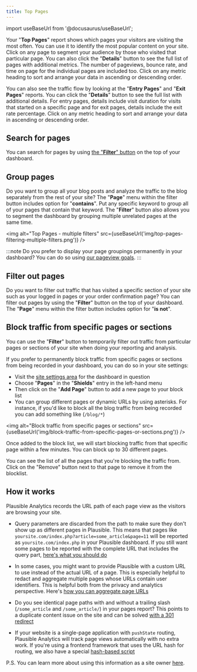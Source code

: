 ```yaml
---
title: Top Pages
--- 
```


import useBaseUrl from '@docusaurus/useBaseUrl';

Your "**Top Pages**" report shows which pages your visitors are visiting the most often. You can use it to identify the most popular content on your site. Click on any page to segment your audience by those who visited that particular page. You can also click the "**Details**" button to see the full list of pages with additional metrics. The number of pageviews, bounce rate, and time on page for the individual pages are included too. Click on any metric heading to sort and arrange your data in ascending or descending order.

You can also see the traffic flow by looking at the "**Entry Pages**" and "**Exit Pages**" reports. You can click the "**Details**" button to see the full list with additional details. For entry pages, details include visit duration for visits that started on a specific page and for exit pages, details include the exit rate percentage. Click on any metric heading to sort and arrange your data in ascending or descending order.

## Search for pages

You can search for pages by using [the "**Filter**" button](filters-segments.md) on the top of your dashboard.

## Group pages

Do you want to group all your blog posts and analyze the traffic to the blog separately from the rest of your site? The "**Page**" menu within the filter button includes option for "**contains**". Put any specific keyword to group all of your pages that contain that keyword. The "**Filter**" button also allows you to segment the dashboard by grouping multiple unrelated pages at the same time.

<img alt="Top Pages - multiple filters" src={useBaseUrl('img/top-pages-filtering-multiple-filters.png')} />

:::note
Do you prefer to display your page groupings permanently in your dashboard? You can do so using [our pageview goals](pageview-goals.md).
:::

## Filter out pages

Do you want to filter out traffic that has visited a specific section of your site such as your logged in pages or your order confirmation page? You can filter out pages by using the "**Filter**" button on the top of your dashboard. The "**Page**" menu within the filter button includes option for "**is not**".

## Block traffic from specific pages or sections

You can use the "**Filter**" button to temporarily filter out traffic from particular pages or sections of your site when doing your reporting and analysis.

If you prefer to permanently block traffic from specific pages or sections from being recorded in your dashboard, you can do so in your site settings: 

* Visit the [site settings area](website-settings.md) for the dashboard in question
* Choose "**Pages**" in the "**Shields**" entry in the left-hand menu
* Then click on the "**Add Page**" button to add a new page to your block list
* You can group different pages or dynamic URLs by using asterisks. For instance, if you'd like to block all the blog traffic from being recorded you can add something like (`/blog/*`)

<img alt="Block traffic from specific pages or sections" src={useBaseUrl('img/block-traffic-from-specific-pages-or-sections.png')} />

Once added to the block list, we will start blocking traffic from that specific page within a few minutes. You can block up to 30 different pages. 

You can see the list of all the pages that you're blocking the traffic from. Click on the "Remove" button next to that page to remove it from the blocklist.

## How it works

Plausible Analytics records the URL path of each page view as the visitors are browsing your site. 

* Query parameters are discarded from the path to make sure they don't show up as different pages in Plausible. This means that pages like `yoursite.com/index.php?article=some_article&page=11` will be reported as `yoursite.com/index.php` in your Plausible dashboard. If you still want some pages to be reported with the complete URL that includes the query part, [here's what you should do](custom-query-params.md)

* In some cases, you might want to provide Plausible with a custom URL to use instead of the actual URL of a page. This is especially helpful to redact and aggregate multiple pages whose URLs contain user identifiers. This is helpful both from the privacy and analytics perspective. Here's [how you can aggregate page URLs](custom-locations.md)

* Do you see identical page paths with and without a trailing slash (`/some_article` and `/some_article/`) in your pages report? This points to a duplicate content issue on the site and can be solved [with a 301 redirect](https://ahrefs.com/blog/trailing-slash/)

* If your website is a single-page application with `pushState` routing, Plausible Analytics will track page views automatically with no extra work. If you're using a frontend framework that uses the URL hash for routing, we also have a special [hash-based script](hash-based-routing.md)

P.S. You can learn more about using this information as a site owner [here](https://plausible.io/blog/analyzing-landing-pages#how-to-use-this-information-as-a-site-owner).
